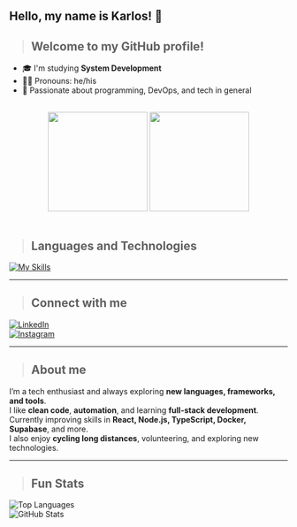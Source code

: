 ## Hello, my name is Karlos! 👋

> ## Welcome to my GitHub profile!

- 🎓 I'm studying **System Development**  
- 💇‍♂️ Pronouns: he/his  
- 🚀 Passionate about programming, DevOps, and tech in general  

<br>

<div align="center">

<picture>
    <source height="180em" media="(prefers-color-scheme: dark)" srcset="https://github-readme-stats.vercel.app/api?username=DevCabuloso&show_icons=true&theme=github_dark&include_all_commits=true">
    <img height="180em" src="https://github-readme-stats.vercel.app/api?username=DevCabuloso&show_icons=true&include_all_commits=true">
</picture>

<picture>
    <source height="180em" media="(prefers-color-scheme: dark)" srcset="https://github-readme-stats.vercel.app/api/top-langs/?username=DevCabuloso&layout=compact&langs_count=10&theme=github_dark">
    <img height="180em" src="https://github-readme-stats.vercel.app/api/top-langs/?username=DevCabuloso&layout=compact&langs_count=10">
</picture>

</div>

<br>

> ## Languages and Technologies

[![My Skills](https://skillicons.dev/icons?i=docker,supabase,windows,html,css,js,git,vscode,linux,mysql,php,tailwind,ts,react,nodejs,windfurf,python,vue,nextjs,figma,graphql)](https://skillicons.dev)

---

> ## Connect with me  

[![LinkedIn](https://img.shields.io/badge/LinkedIn-Karlos-blue?logo=linkedin&style=for-the-badge)](https://www.linkedin.com/in/seu-perfil)  
[![Instagram](https://img.shields.io/badge/Instagram-Karlos-purple?logo=instagram&style=for-the-badge)](https://www.instagram.com/seu-perfil)  

---

> ## About me

I’m a tech enthusiast and always exploring **new languages, frameworks, and tools**.  
I like **clean code**, **automation**, and learning **full-stack development**.  
Currently improving skills in **React, Node.js, TypeScript, Docker, Supabase**, and more.  
I also enjoy **cycling long distances**, volunteering, and exploring new technologies.  

---

> ## Fun Stats  

![Top Languages](https://github-readme-stats.vercel.app/api/top-langs/?username=DevCabuloso&layout=compact&langs_count=10&theme=radical)  
![GitHub Stats](https://github-readme-stats.vercel.app/api?username=DevCabuloso&show_icons=true&theme=radical&include_all_commits=true)

